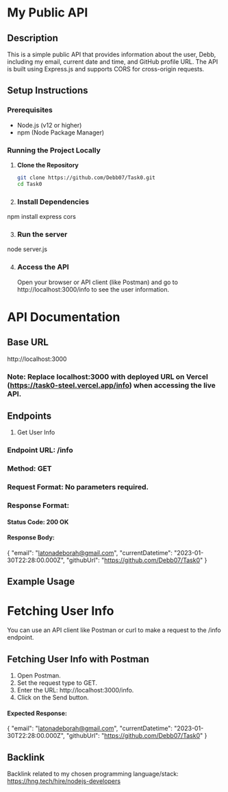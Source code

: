 # My Public API

## Description
This is a simple public API that provides information about the user, Debb, including my email, current date and time, and GitHub profile URL. The API is built using Express.js and supports CORS for cross-origin requests.

## Setup Instructions

### Prerequisites
- Node.js (v12 or higher)
- npm (Node Package Manager)
  

### Running the Project Locally

1. **Clone the Repository**
   ```bash
   git clone https://github.com/Debb07/Task0.git
   cd Task0

   
2. ### Install Dependencies
npm install express cors

3. ### Run the server
node server.js

4. ### Access the API
   Open your browser or API client (like Postman) and go to http://localhost:3000/info to see the user information.

# API Documentation

## Base URL
http://localhost:3000
### Note: Replace localhost:3000 with deployed URL on Vercel (https://task0-steel.vercel.app/info) when accessing the live API.

## Endpoints
1. Get User Info
### Endpoint URL: /info
### Method: GET
### Request Format: No parameters required.
### Response Format:
  #### Status Code: 200 OK
  #### Response Body:
   {
      "email": "latonadeborah@gmail.com",
      "currentDatetime": "2023-01-30T22:28:00.000Z",
      "githubUrl": "https://github.com/Debb07/Task0"
   }

## Example Usage
# Fetching User Info
You can use an API client like Postman or curl to make a request to the /info endpoint.

## Fetching User Info with Postman
1. Open Postman.
2. Set the request type to GET.
3. Enter the URL: http://localhost:3000/info.
4. Click on the Send button.

 #### Expected Response:
   {
      "email": "latonadeborah@gmail.com",
      "currentDatetime": "2023-01-30T22:28:00.000Z",
      "githubUrl": "https://github.com/Debb07/Task0"
   }

## Backlink
Backlink related to my chosen programming language/stack: https://hng.tech/hire/nodejs-developers
